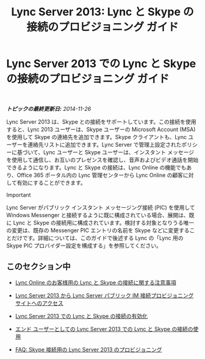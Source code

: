 ﻿---
title: 'Lync Server 2013: Lync と Skype の接続のプロビジョニング ガイド'
TOCTitle: Lync と Skype の接続のプロビジョニング ガイド
ms:assetid: 69adda9b-5b72-4538-9be6-079b2f462e09
ms:mtpsurl: https://technet.microsoft.com/ja-jp/library/Dn440173(v=OCS.15)
ms:contentKeyID: 59602759
ms.date: 05/19/2016
mtps_version: v=OCS.15
ms.translationtype: HT
---

# Lync Server 2013 での Lync と Skype の接続のプロビジョニング ガイド

 

_**トピックの最終更新日:** 2014-11-26_

Lync Server 2013 は、Skype との接続をサポートしています。この接続を使用すると、Lync 2013 ユーザーは、Skype ユーザーの Microsoft Account (MSA) を使用して Skype の連絡先を追加できます。Skype クライアントも、Lync ユーザーを連絡先リストに追加できます。Lync Server で管理上設定されたポリシーに基づいて、Lync ユーザーと Skype ユーザーは、インスタント メッセージを使用して通信し、お互いのプレゼンスを確認し、音声およびビデオ通話を開始できるようになります。Lync と Skype の接続は、Lync Online の機能でもあり、Office 365 ポータル内の Lync 管理センターから Lync Online の顧客に対して有効にすることができます。


> [!IMPORTANT]
> Lync Server がパブリック インスタント メッセージング接続 (PIC) を使用して Windows Messenger と接続するように既に構成されている場合、展開は、既に Lync と Skype の接続用に構成されています。検討する対象となりうる唯一の変更は、既存の Messenger PIC エントリの名前を Skype などに変更することだけです。詳細については、このガイドで後述する Lync の「Lync 用の Skype PIC プロバイダー設定を構成する」を参照してください。



## このセクション中

  - [Lync Online のお客様用の Lync と Skype の接続に関する注意事項](lync-server-2013-note-about-lync-skype-connectivity-for-lync-on.md)

  - [Lync Server 2013 から Lync Server パブリック IM 接続プロビジョニング サイトへのアクセス](lync-server-2013-accessing-the-lync-server-public-im-connectivity-provisioning-site.md)

  - [Lync Server 2013 での Lync と Skype の接続の有効化](lync-server-2013-enabling-lync-skype-connectivity.md)

  - [エンド ユーザーとしての Lync Server 2013 での Lync と Skype の接続の使用](lync-server-2013-using-lync-skype-connectivity-as-an-end-user.md)

  - [FAQ: Skype 接続用の Lync Server 2013 のプロビジョニング](lync-server-2013-frequently-asked-questions-provisioning-lync-server-for-skype-connectivity.md)


